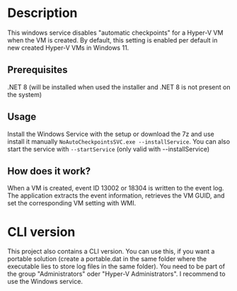 # Description
This windows service disables "automatic checkpoints" for a Hyper-V VM when the VM is created. By default, this setting is enabled per default in new created Hyper-V VMs in Windows 11.
<br>

## Prerequisites

.NET 8 (will be installed when used the installer and .NET 8 is not present on the system)


## Usage
Install the Windows Service with the setup or download the 7z and use install it manually `NoAutoCheckpointsSVC.exe --installService`. You can also start the service with `--startService` (only valid with --installService)
<br>

## How does it work?
When a VM is created, event ID 13002 or 18304 is written to the event log. The application extracts the event information, retrieves the VM GUID,
and set the corresponding VM setting with WMI.
<br>

# CLI version
This project also contains a CLI version. You can use this, if you want a portable solution (create a portable.dat in the same folder
where the executable lies to store log files in the same folder). You need to be part of the group "Administrators" oder "Hyper-V Administrators".
I recommend to use the Windows service.